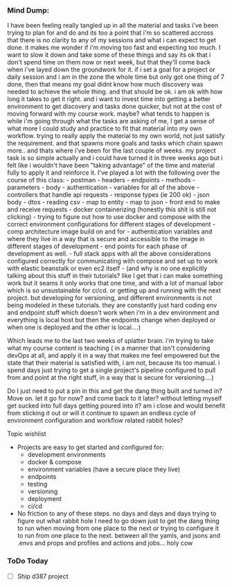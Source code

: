 ### Mind Dump:
I have been feeling really tangled up in all the material and tasks i've been trying to plan for and do and its too a point that i'm so scattered accross that there is no clarity to any of my sessions and what i can expect to get done. it makes me wonder if i'm moving too fast and expecting too much. I want to slow it down and take some of these things and say its ok that i don't spend time on them now or next week, but that they'll come back when i've layed down the groundwork for it. if i set a goal for a project or daily session and i am in the zone the whole time but only got one thing of 7 done, then that means my goal didnt know how much discovery was needed to achieve the whole thing. and that should be ok. i am ok with how long it takes to get it right. and i want to invest time into getting a better environment to get discovery and tasks done quicker, but not at the cost of moving forward with my course work. maybe? what tends to happen is while i'm going through what the tasks are asking of me, I get a sense of what more I could study and practice to fit that material into my own workflow. trying to really apply the material to my own world, not just satisfy the requirement. and that spawns more goals and tasks which chain spawn more.. and thats where i've been for the last couple of weeks. my project task is so simple actually and i could have turned it in three weeks ago but i felt like i wouldn't have been "taking advantage" of the time and material fully to apply it and reinforce it. I've played a lot with the following over the course of this class:
	- postman
		- headers
		- endpoints
		- methods
		- parameters
		- body
		- authentication
		- variables for all of the above
	- controllers that handle api requests
		- response types (ie 200 ok)
		- json body
		- dtos
		- reading csv
		- map to entity
		- map to json
	- front end to make and receive requests
	- docker containerizing (honestly this shit is still not clicking)
		- trying to figure out how to use docker and compose with the correct environment configurations for different stages of development
			- comp architecture image build on and for
			- authentication variables and where they live in a way that is secure and accessible to the image in different stages of development
			- end points for each phase of development as well.
			- full stack apps with all the above considerations configured correctly for communicating with compose and set up to work with elastic beanstalk or even ec2 itself
			- (and why is no one explicitly talking about this stuff in their tutorials? like I get that i can make something work but it seams it only works that one time, and with a lot of manual labor which is so unsustainable for ci/cd. or getting up and running with the next project. but developing for versioning, and different environments is not being modeled in these tutorials. they are constantly just hard coding env and endpoint stuff which doesn't work when i'm in a dev environment and everything is local host but then the endpoints change when deployed or when one is deployed and the other is local....)

Which leads me to the last two weeks of splatter brain. i'm trying to take what my course content is teaching ( in a manner that isn't considering devOps at all, and apply it in a way that makes me feel empowered but the state that their material is satisfied with, i am not, because its too manual. i spend days just trying to get a single project's pipeline configured to pull from and point at the right stuff, in a way that is secure for versioning....)

Do I just need to put a pin in this and get the dang thing built and turned in? Move on. let it go for now? and come back to it later? without letting myself get sucked into full days getting poured into it? am i close and would benefit from sticking it out or will it continue to spawn an endless cycle of environment configuration and workflow related rabbit holes?

Topic wishlist
- Projects are easy to get started and configured for:
	- development environments
	- docker & compose
	- environment variables (have a secure place they live)
	- endpoints
	- testing
	- versioning
	- deployment
	- ci/cd
- No friction to any of these steps. no days and days and days trying to figure out what rabbit hole I need to go down just to get the dang thing to run when moving from one place to the next or trying to configure it to run from one place to the next. between all the yamls, and jsons and .envs and props and profiles and actions and jobs... holy cow


### ToDo Today
- [ ] Ship d387 project